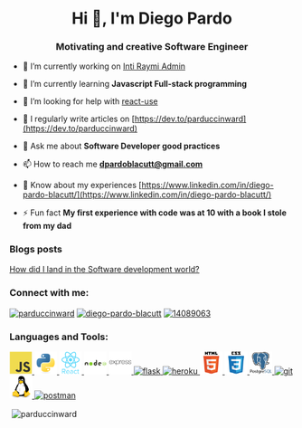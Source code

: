 <h1 align="center">Hi 👋, I'm Diego Pardo</h1>
<h3 align="center">Motivating and creative Software Engineer</h3>

- 🔭 I’m currently working on [Inti Raymi Admin](https://github.com/parduccinward/inti-raymi-admin-panel)

- 🌱 I’m currently learning **Javascript Full-stack programming**

- 🤝 I’m looking for help with [react-use](https://github.com/streamich/react-use)

- 📝 I regularly write articles on [https://dev.to/parduccinward](https://dev.to/parduccinward)

- 💬 Ask me about **Software Developer good practices**

- 📫 How to reach me **dpardoblacutt@gmail.com**

- 📄 Know about my experiences [https://www.linkedin.com/in/diego-pardo-blacutt/](https://www.linkedin.com/in/diego-pardo-blacutt/)

- ⚡ Fun fact **My first experience with code was at 10 with a book I stole from my dad**

### Blogs posts
<!-- BLOG-POST-LIST:START -->

<a href="https://dev.to/parduccinward/how-did-i-land-in-the-software-development-world-1h5l"> How did I land in the Software development world?</a>

<!-- BLOG-POST-LIST:END -->

<h3 align="left">Connect with me:</h3>
<p align="left">
<a href="https://dev.to/parduccinward" target="blank"><img align="center" src="https://raw.githubusercontent.com/rahuldkjain/github-profile-readme-generator/master/src/images/icons/Social/devto.svg" alt="parduccinward" height="30" width="40" /></a>
<a href="https://linkedin.com/in/diego-pardo-blacutt" target="blank"><img align="center" src="https://raw.githubusercontent.com/rahuldkjain/github-profile-readme-generator/master/src/images/icons/Social/linked-in-alt.svg" alt="diego-pardo-blacutt" height="30" width="40" /></a>
<a href="https://stackoverflow.com/users/14089063" target="blank"><img align="center" src="https://raw.githubusercontent.com/rahuldkjain/github-profile-readme-generator/master/src/images/icons/Social/stack-overflow.svg" alt="14089063" height="30" width="40" /></a>
</p>

<h3 align="left">Languages and Tools:</h3>
<p align="left"> <a href="https://developer.mozilla.org/en-US/docs/Web/JavaScript" target="_blank" rel="noreferrer"> <img src="https://raw.githubusercontent.com/devicons/devicon/master/icons/javascript/javascript-original.svg" alt="javascript" width="40" height="40"/> </a> <a href="https://www.python.org" target="_blank" rel="noreferrer"> <img src="https://raw.githubusercontent.com/devicons/devicon/master/icons/python/python-original.svg" alt="python" width="40" height="40"/> </a> <a href="https://reactjs.org/" target="_blank" rel="noreferrer"> <img src="https://raw.githubusercontent.com/devicons/devicon/master/icons/react/react-original-wordmark.svg" alt="react" width="40" height="40"/> </a> <a href="https://nodejs.org" target="_blank" rel="noreferrer"> <img src="https://raw.githubusercontent.com/devicons/devicon/master/icons/nodejs/nodejs-original-wordmark.svg" alt="nodejs" width="40" height="40"/> </a> <a href="https://expressjs.com" target="_blank" rel="noreferrer"> <img src="https://raw.githubusercontent.com/devicons/devicon/master/icons/express/express-original-wordmark.svg" alt="express" width="40" height="40"/> </a> <a href="https://flask.palletsprojects.com/" target="_blank" rel="noreferrer"> <img src="https://www.vectorlogo.zone/logos/pocoo_flask/pocoo_flask-icon.svg" alt="flask" width="40" height="40"/> <a href="https://heroku.com" target="_blank" rel="noreferrer"> <img src="https://www.vectorlogo.zone/logos/heroku/heroku-icon.svg" alt="heroku" width="40" height="40"/> </a> <a href="https://www.w3.org/html/" target="_blank" rel="noreferrer"> <img src="https://raw.githubusercontent.com/devicons/devicon/master/icons/html5/html5-original-wordmark.svg" alt="html5" width="40" height="40"/> </a> <a href="https://www.w3schools.com/css/" target="_blank" rel="noreferrer"> <img src="https://raw.githubusercontent.com/devicons/devicon/master/icons/css3/css3-original-wordmark.svg" alt="css3" width="40" height="40"/> </a> </a> <a href="https://www.postgresql.org" target="_blank" rel="noreferrer"> <img src="https://raw.githubusercontent.com/devicons/devicon/master/icons/postgresql/postgresql-original-wordmark.svg" alt="postgresql" width="40" height="40"/> </a> <a href="https://git-scm.com/" target="_blank" rel="noreferrer"> <img src="https://www.vectorlogo.zone/logos/git-scm/git-scm-icon.svg" alt="git" width="40" height="40"/> </a> <a href="https://www.linux.org/" target="_blank" rel="noreferrer"> <img src="https://raw.githubusercontent.com/devicons/devicon/master/icons/linux/linux-original.svg" alt="linux" width="40" height="40"/> </a> <a href="https://postman.com" target="_blank" rel="noreferrer"> <img src="https://www.vectorlogo.zone/logos/getpostman/getpostman-icon.svg" alt="postman" width="40" height="40"/> </a> </p>

<p>&nbsp;<img align="center" src="https://github-readme-stats.vercel.app/api?username=parduccinward&show_icons=true&locale=en" alt="parduccinward" /></p>

